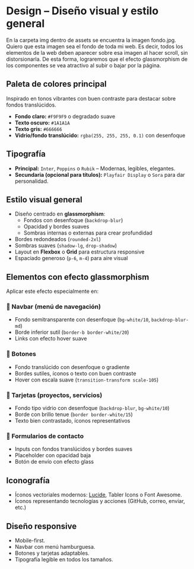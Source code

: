 # Design – Diseño visual y estilo general
En la carpeta img dentro de assets se encuentra la imagen fondo.jpg. Quiero que esta imagen sea el fondo de toda mi web. Es decir, todos los elementos de la web deben aparecer sobre esa imagen al hacer scroll, sin distorsionarla. De esta forma, lograremos que el efecto glassmorphism de los componentes se vea atractivo al subir o bajar por la página.

## Paleta de colores principal
Inspirado en tonos vibrantes con buen contraste para destacar sobre fondos translúcidos.

- **Fondo claro:** `#F9F9F9` o degradado suave
- **Texto oscuro:** `#1A1A1A`
- **Texto gris:** `#666666`
- **Vidrio/fondo translúcido:** `rgba(255, 255, 255, 0.1)` con desenfoque

## Tipografía
- **Principal:** `Inter`, `Poppins` o `Rubik` – Modernas, legibles, elegantes.
- **Secundaria (opcional para títulos):** `Playfair Display` o `Sora` para dar personalidad.

## Estilo visual general
- Diseño centrado en **glassmorphism**:
  - Fondos con desenfoque (`backdrop-blur`)
  - Opacidad y bordes suaves
  - Sombras internas o externas para crear profundidad
- Bordes redondeados (`rounded-2xl`)
- Sombras suaves (`shadow-lg`, `drop-shadow`)
- Layout en **Flexbox** o **Grid** para estructura responsive
- Espaciado generoso (`p-6`, `m-4`) para aire visual

## Elementos con efecto glassmorphism
Aplicar este efecto especialmente en:

### 🧭 Navbar (menú de navegación)
- Fondo semitransparente con desenfoque (`bg-white/10`, `backdrop-blur-md`)
- Borde inferior sutil (`border-b border-white/20`)
- Links con efecto hover suave

### 🔘 Botones
- Fondo translúcido con desenfoque o gradiente
- Bordes sutiles, íconos o texto con buen contraste
- Hover con escala suave (`transition-transform scale-105`)

### 🧱 Tarjetas (proyectos, servicios)
- Fondo tipo vidrio con desenfoque (`backdrop-blur`, `bg-white/10`)
- Borde con brillo tenue (`border border-white/15`)
- Texto bien contrastado, íconos representativos

### 📝 Formularios de contacto
- Inputs con fondos translúcidos y bordes suaves
- Placeholder con opacidad baja
- Botón de envío con efecto glass

## Iconografía
- Íconos vectoriales modernos: [Lucide](https://lucide.dev/), Tabler Icons o Font Awesome.
- Íconos representando tecnologías y acciones (GitHub, correo, enviar, etc.)

## Diseño responsive
- Mobile-first.
- Navbar con menú hamburguesa.
- Botones y tarjetas adaptables.
- Tipografía legible en todos los tamaños.
